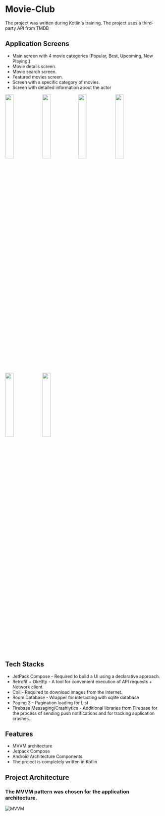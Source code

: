 # Movie-Club
The project was written during Kotlin's training. The project uses a third-party API from TMDB

## Application Screens
* Main screen with 4 movie categories (Popular, Best, Upcoming, Now Playing.)
* Movie details screen.
* Movie search screen.
* Featured movies screen.
* Screen with a specific category of movies.
* Screen with detailed information about the actor

<img src="https://user-images.githubusercontent.com/89124134/211809009-f3544de3-2482-47c5-b471-e409330a1575.png" width="23%"> <img src="https://user-images.githubusercontent.com/89124134/211809053-e88a3e95-af2f-4caf-8c49-2a55735c0fc6.png" width="23%"><img src="https://user-images.githubusercontent.com/89124134/211809139-b96f69d2-d5dd-4527-bd24-0e0784606c77.png" width="23%">
<img src="https://user-images.githubusercontent.com/89124134/211809073-a742ae32-6d6b-4c85-b7ea-fe2993368afe.png" width="23%"> <img src="https://user-images.githubusercontent.com/89124134/211809090-77ec1ef3-8f55-445e-a8e6-9294559bbfbe.png" width="23%">  <img src="https://user-images.githubusercontent.com/89124134/211809154-60a92ee6-e1b2-4d79-ae0e-4cf1f3161457.png" width="23%">
## Tech Stacks
* JetPack Compose - Required to build a UI using a declarative approach.
* Retrofit + OkHttp - A tool for convenient execution of API requests + Network client.
* Coil - Required to download images from the Internet.
* Room Database - Wrapper for interacting with sqlite database
* Paging 3 - Pagination loading for List
* Firebase Messaging/Crashlytics -  Additional libraries from Firebase for the process of sending push notifications and for tracking application crashes.

## Features
* MVVM architecture
* Jetpack Compose
* Android Architecture Components
* The project is completely written in Kotlin

## Project Architecture
### The MVVM pattern was chosen for the application architecture.
![MVVM](https://user-images.githubusercontent.com/89124134/213107437-dfb8ed2b-481e-4eb3-8da0-336d061593a6.png)
